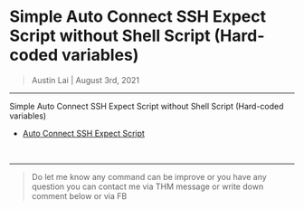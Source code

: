 # Simple Auto Connect SSH Expect Script without Shell Script (Hard-coded variables)

> Austin Lai | August 3rd, 2021

---

<!-- Description -->

Simple Auto Connect SSH Expect Script without Shell Script (Hard-coded variables)

- [Auto Connect SSH Expect Script](https://github.com/austin-lai/Simple-Auto-Connect-SSH-Expect-Script-without-Shell-Script-Hard-coded-variables/blob/master/auto-connect-ssh-expect.sh)

<!-- /Description -->

<br />

---

> Do let me know any command can be improve or you have any question you can contact me via THM message or write down comment below or via FB
